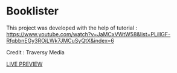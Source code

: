 # Booklister
This project was developed with the help of tutorial : https://www.youtube.com/watch?v=JaMCxVWtW58&list=PLillGF-RfqbbnEGy3ROiLWk7JMCuSyQtX&index=6

Credit : Traversy Media

[LIVE PREVIEW](https://relaxed-einstein-d35f17.netlify.app)
